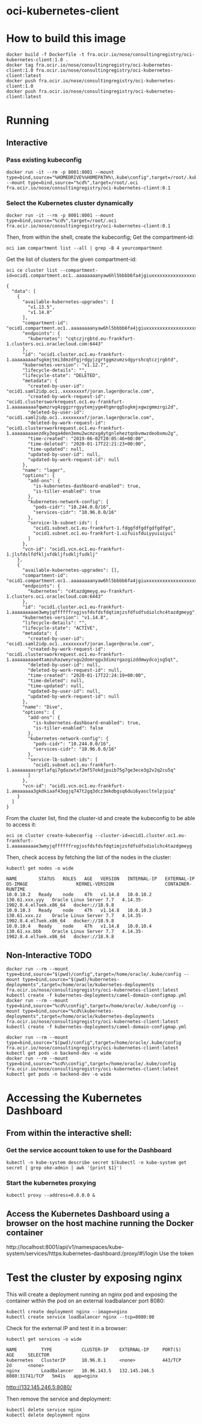 # oci-kubernetes-client

# How to build this image

```
docker build -f Dockerfile -t fra.ocir.io/nose/consultingregistry/oci-kubernetes-client:1.0 .
docker tag fra.ocir.io/nose/consultingregistry/oci-kubernetes-client:1.0 fra.ocir.io/nose/consultingregistry/oci-kubernetes-client:latest
docker push fra.ocir.io/nose/consultingregistry/oci-kubernetes-client:1.0
docker push fra.ocir.io/nose/consultingregistry/oci-kubernetes-client:latest
```

# Running

## Interactive

### Pass existing kubeconfig
```
docker run -it --rm -p 8001:8001 --mount type=bind,source="%HOMEDRIVE%%HOMEPATH%\.kube\config",target=/root/.kube/config --mount type=bind,source="%cd%",target=/root/.oci fra.ocir.io/nose/consultingregistry/oci-kubernetes-client:0.1
```

### Select the Kubernetes cluster dynamically
```
docker run -it --rm -p 8001:8001 --mount type=bind,source="%cd%",target=/root/.oci fra.ocir.io/nose/consultingregistry/oci-kubernetes-client:0.1
```
Then, from within the shell, create the kubeconfig;
Get the compartment-id:
```
oci iam compartment list --all | grep -B 4 yourcompartment
```

Get the list of clusters for the given compartment-id:
```
oci ce cluster list --compartment-id=ocid1.compartment.oc1..aaaaaaaanyaw6hl5bbbb6fa4jgiuxxxxxxxxxxxxxxxxxxxs2v63u7mjiu4rb2ea

{
  "data": [
    {
      "available-kubernetes-upgrades": [
        "v1.13.5",
        "v1.14.8"
      ],
      "compartment-id": "ocid1.compartment.oc1..aaaaaaaanyaw6hl5bbbb6fa4jgiuxxxxxxxxxxxxxxxxxxxs2v63u7mjiu4rb2ea",
      "endpoints": {
        "kubernetes": "cqtczjrgbtd.eu-frankfurt-1.clusters.oci.oraclecloud.com:6443"
      },
      "id": "ocid1.cluster.oc1.eu-frankfurt-1.aaaaaaaaafsgkmjtmi3dmzdfgjrdgyjzgrtggmzumzsdgyrshcqtczjrgbtd",
      "kubernetes-version": "v1.12.7",
      "lifecycle-details": "",
      "lifecycle-state": "DELETED",
      "metadata": {
        "created-by-user-id": "ocid1.saml2idp.oc1..xxxxxxxxf/joran.lager@oracle.com",
        "created-by-work-request-id": "ocid1.clustersworkrequest.oc1.eu-frankfurt-1.aaaaaaaaafqwmzrvg4zggzrrgyytemjyge4tgmrqg5sgkmjxgwzgmmzrgi2d",
        "deleted-by-user-id": "ocid1.saml2idp.oc1..xxxxxxxxf/joran.lager@oracle.com",
        "deleted-by-work-request-id": "ocid1.clustersworkrequest.oc1.eu-frankfurt-1.aaaaaaaaaezdky3ega4den3emu2wcmzxg4ytgnleheztqnbvmwzdeobxmu2g",
        "time-created": "2019-06-02T20:05:46+00:00",
        "time-deleted": "2020-01-17T22:21:23+00:00",
        "time-updated": null,
        "updated-by-user-id": null,
        "updated-by-work-request-id": null
      },
      "name": "lager",
      "options": {
        "add-ons": {
          "is-kubernetes-dashboard-enabled": true,
          "is-tiller-enabled": true
        },
        "kubernetes-network-config": {
          "pods-cidr": "10.244.0.0/16",
          "services-cidr": "10.96.0.0/16"
        },
        "service-lb-subnet-ids": [
          "ocid1.subnet.oc1.eu-frankfurt-1.fdggfdfgdfgdfgdfgd",
          "ocid1.subnet.oc1.eu-frankfurt-1.uifuisfduiyyuiuiyui"
        ]
      },
      "vcn-id": "ocid1.vcn.oc1.eu-frankfurt-1.jlsfdslfdfkljsfdkljfsdkljfsdklj"
    },
    {
      "available-kubernetes-upgrades": [],
      "compartment-id": "ocid1.compartment.oc1..aaaaaaaanyaw6hl5bbbb6fa4jgiuxxxxxxxxxxxxxxxxxxxs2v63u7mjiu4rb2ea",
      "endpoints": {
        "kubernetes": "c4tazdgmeyg.eu-frankfurt-1.clusters.oci.oraclecloud.com:6443"
      },
      "id": "ocid1.cluster.oc1.eu-frankfurt-1.aaaaaaaaae3wmyjqffffffrxgjssfdsfdsfdqtimjzsfdfsdfsdiolchc4tazdgmeyg",
      "kubernetes-version": "v1.14.8",
      "lifecycle-details": "",
      "lifecycle-state": "ACTIVE",
      "metadata": {
        "created-by-user-id": "ocid1.saml2idp.oc1..xxxxxxxxf/joran.lager@oracle.com",
        "created-by-work-request-id": "ocid1.clustersworkrequest.oc1.eu-frankfurt-1.aaaaaaaaae4tamzuhazweyrxgu2domrqgu3dimzrgazgizddmwydcojsg5qt",
        "deleted-by-user-id": null,
        "deleted-by-work-request-id": null,
        "time-created": "2020-01-17T22:24:19+00:00",
        "time-deleted": null,
        "time-updated": null,
        "updated-by-user-id": null,
        "updated-by-work-request-id": null
      },
      "name": "Dive",
      "options": {
        "add-ons": {
          "is-kubernetes-dashboard-enabled": true,
          "is-tiller-enabled": false
        },
        "kubernetes-network-config": {
          "pods-cidr": "10.244.0.0/16",
          "services-cidr": "10.96.0.0/16"
        },
        "service-lb-subnet-ids": [
          "ocid1.subnet.oc1.eu-frankfurt-1.aaaaaaaasrptlafqi7gdazwtxf2mf57okdjpuib75g7ge3ece3g2v2q2cu5q"
        ]
      },
      "vcn-id": "ocid1.vcn.oc1.eu-frankfurt-1.amaaaaaa3gkdkiaaf43ogjq747t2gq3dcz3mkdbgsq6dui6yascltelpjpiq"
    }
  ]
}
```

From the cluster list, find the cluster-id and create the kubeconfig to be able to access it:
```
oci ce cluster create-kubeconfig --cluster-id=ocid1.cluster.oc1.eu-frankfurt-1.aaaaaaaaae3wmyjqffffffrxgjssfdsfdsfdqtimjzsfdfsdfsdiolchc4tazdgmeyg
```

Then, check access by fetching the list of the nodes in the cluster:
```
kubectl get nodes -o wide

NAME        STATUS   ROLES   AGE   VERSION   INTERNAL-IP   EXTERNAL-IP      OS-IMAGE                  KERNEL-VERSION                   CONTAINER-RUNTIME
10.0.10.2   Ready    node    47h   v1.14.8   10.0.10.2     130.61.xxx.yyy   Oracle Linux Server 7.7   4.14.35-1902.8.4.el7uek.x86_64   docker://18.9.8
10.0.10.3   Ready    node    47h   v1.14.8   10.0.10.3     130.61.xxx.zz    Oracle Linux Server 7.7   4.14.35-1902.8.4.el7uek.x86_64   docker://18.9.8
10.0.10.4   Ready    node    47h   v1.14.8   10.0.10.4     130.61.xx.bbb    Oracle Linux Server 7.7   4.14.35-1902.8.4.el7uek.x86_64   docker://18.9.8
```


## Non-Interactive TODO
```
docker run --rm --mount type=bind,source="$(pwd)/config",target=/home/oracle/.kube/config --mount type=bind,source="$(pwd)/kubernetes-deployments",target=/home/oracle/kubernetes-deployments fra.ocir.io/nose/consultingregistry/oci-kubernetes-client:latest kubectl create -f kubernetes-deployments/camel-domain-configmap.yml
docker run --rm --mount type=bind,source="%cd%\config",target=/home/oracle/.kube/config --mount type=bind,source="%cd%\kubernetes-deployments",target=/home/oracle/kubernetes-deployments fra.ocir.io/nose/consultingregistry/oci-kubernetes-client:latest kubectl create -f kubernetes-deployments/camel-domain-configmap.yml
```

```
docker run --rm --mount type=bind,source="$(pwd)/config",target=/home/oracle/.kube/config fra.ocir.io/nose/consultingregistry/oci-kubernetes-client:latest kubectl get pods -n backend-dev -o wide
docker run --rm --mount type=bind,source="%cd%\config",target=/home/oracle/.kube/config fra.ocir.io/nose/consultingregistry/oci-kubernetes-client:latest kubectl get pods -n backend-dev -o wide
```

# Accessing the Kubernetes Dashboard

## From within the interactive shell:
### Get the service account token to use for the Dashboard
```
kubectl -n kube-system describe secret $(kubectl -n kube-system get secret | grep oke-admin | awk '{print $1}')
```


### Start the kubernetes proxying
```
kubectl proxy --address=0.0.0.0 &
```

## Access the Kubernetes Dashboard using a browser on the host machine running the Docker container

http://localhost:8001/api/v1/namespaces/kube-system/services/https:kubernetes-dashboard:/proxy/#!/login
Use the token 

# Test the cluster by exposing nginx
This will create a deployment running an nginx pod and exposing the container within the pod on an external loadbalancer port 8080:
```
kubectl create deployment nginx --image=nginx
kubectl create service loadbalancer nginx --tcp=8080:80
```
Check for the external IP and test it in a browser:

```
kubectl get services -o wide

NAME         TYPE           CLUSTER-IP    EXTERNAL-IP     PORT(S)          AGE     SELECTOR
kubernetes   ClusterIP      10.96.0.1     <none>          443/TCP          2d      <none>
nginx        LoadBalancer   10.96.143.5   132.145.246.5   8080:31741/TCP   5m41s   app=nginx
```

http://132.145.246.5:8080/

Then remove the service and deployment:
```
kubectl delete service nginx
kubectl delete deployment nginx
```
